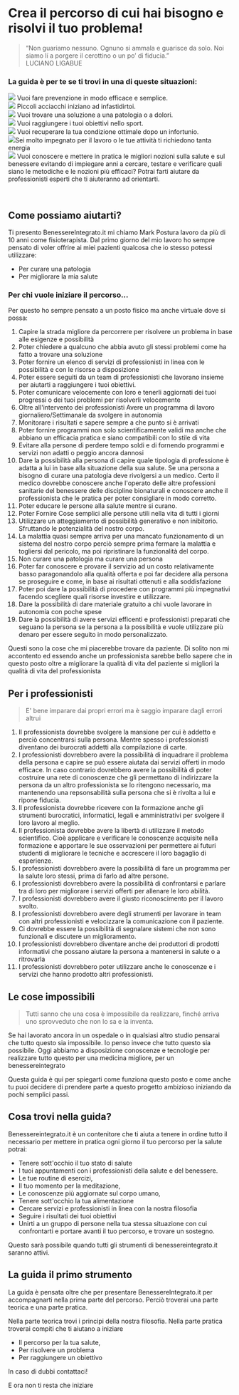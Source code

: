 
#  Crea il percorso di cui hai bisogno e risolvi il tuo problema! 

> “Non guariamo nessuno. Ognuno si ammala e guarisce da solo. Noi siamo lí a porgere il cerottino o un po’ di fiducia.”  
LUCIANO LIGABUE

### La guida è per te se ti trovi in una di queste situazioni:

<img src="/images/emoticons/prevenzione.gif">  Vuoi fare prevenzione in modo efficace e semplice. 
<br>
<img src="/images/emoticons/revisione.gif">  Piccoli acciacchi iniziano ad infastidirtoi.
<br>
<img src="/images/emoticons/malato.gif"> Vuoi trovare una soluzione a una patologia o a dolori.
<br>
<img src="/images/emoticons/obiettivi.gif"> Vuoi raggiungere i tuoi obiettivi nello sport.
<br>
<img src="/images/emoticons/recupero-info.png">  Vuoi recuperare la tua condizione ottimale dopo un infortunio.
<br>
<img src="/images/emoticons/performances.gif">Sei molto impegnato per il lavoro o  le tue attività ti richiedono tanta energia
<br>
<img src="/images/emoticons/graduated.gif"> Vuoi conoscere e mettere in pratica le migliori  nozioni sulla salute e sul benessere evitando di impiegare anni a cercare, testare e verificare quali siano le metodiche e le nozioni più efficaci? Potrai farti aiutare da professionisti esperti che ti aiuteranno ad orientarti.


<br>

##  Come possiamo aiutarti?

Ti presento BenessereIntegrato.it mi chiamo Mark Postura  lavoro da più di 10 anni come fisioterapista. Dal primo giorno del mio lavoro ho sempre pensato di voler offrire ai miei pazienti qualcosa che io stesso potessi  utilizzare:

 - Per curare una patologia 
 - Per migliorare la mia salute

###  Per chi vuole iniziare il percorso...
Per questo ho sempre pensato a un posto fisico ma anche virtuale dove si possa:

 1. Capire la strada migliore da percorrere per risolvere un problema in base alle esigenze e possibilità 
 2. Poter chiedere a qualcuno che abbia avuto gli stessi problemi come ha fatto a trovare una soluzione 
 3. Poter fornire un elenco di servizi di professionisti  in linea con le possibilità e con le risorse a disposizione
 4. Poter essere seguiti da un team di professionisti che lavorano insieme per aiutarti a raggiungere i tuoi obiettivi.
 5. Poter comunicare velocemente con loro e tenerli aggiornati dei tuoi progressi o dei tuoi problemi per risolverli velocemente
 6. Oltre all'intervento dei professionisti Avere un programma di lavoro giornaliero/Settimanale da svolgere in autonomia
 7. Monitorare i risultati e sapere sempre a che punto si è arrivati
 8. Poter fornire programmi non solo scientificamente validi ma anche che abbiano un efficacia pratica e siano compatibili con lo stile di vita
 9. Evitare alla persone di perdere tempo soldi e di fornendo programmi e servizi non adatti o peggio ancora dannosi
 10. Dare la possibilità alla persona di capire quale tipologia di professione è adatta a lui in base alla situazione della sua salute. Se una persona a bisogno di curare una patologia deve rivolgersi a un medico. Certo il medico dovrebbe conoscere anche l'operato delle altre professioni sanitarie del benessere delle discipline bionaturali e conoscere anche il professionista che le pratica per poter consigliare in modo corretto. 
 11. Poter educare le persone alla salute mentre si curano.
 12. Poter Fornire Cose semplici alle persone utili nella vita di tutti i giorni
 13. Utilizzare un atteggiamento di possibilità generativo e non inibitorio. Sfruttando le potenzialità del nostro corpo.
 14. La malattia quasi sempre arriva per una mancato funzionamento di un sistema del nostro corpo perciò sempre prima fermare la malattia e togliersi dal pericolo, ma poi ripristinare la funzionalità del corpo.
 15. Non curare una patologia ma curare una persona
 16. Poter far conoscere e provare il servizio ad un costo relativamente basso paragonandolo alla qualità offerta e poi far decidere alla persona se proseguire e come, in base  ai risultati ottenuti e alla soddisfazione
 17. Poter poi dare la possibilità di procedere con programmi più impegnativi facendo scegliere quali risorse investire e utilizzare. 
 18. Dare la possibilità di dare materiale gratuito a chi vuole lavorare in autonomia con poche spese 
 19. Dare la possibilità di avere servizi efficenti e professionisti preparati che seguano la persona se la persona a la possibilità e vuole utilizzare più denaro per essere seguito in modo personalizzato.
 
 

 Questi sono la cose che mi piacerebbe trovare da paziente. Di solito non mi accontento ed essendo anche un professionista sarebbe bello sapere che in questo posto oltre a migliorare la qualità di vita del paziente si migliori la qualità di vita del professionista
 
## Per i professionisti 
  
> E' bene imparare dai propri errori ma è saggio imparare dagli errori altrui 
 
 1. Il professionista dovrebbe svolgere la mansione per cui è addetto e perciò concentrarsi sulla persona. Mentre spesso i professionisti diventano dei burocrati addetti alla compilazione di carte.
 2. I professionisti dovrebbero avere la possibilità di inquadrare il problema della persona e capire se può essere aiutata dai servizi offerti in modo efficace. In caso contrario dovrebbero avere la possibilità di poter costruire una rete di conoscenze che gli permettano di indirizzare la persona da un altro professionista se lo ritengono necessario, ma mantenendo una repsonsabilità sulla persona che si è rivolta a lui e ripone fiducia.
 3. Il professionista dovrebbe ricevere con la formazione anche gli strumenti burocratici, informatici, legali e amministrativi per svolgere il loro lavoro al meglio. 
 4. Il professionista dovrebbe avere la libertà di utilizzare il metodo scientifico. Cioè applicare e verificare le conoscenze acquisite nella formazione e apportare le sue osservazioni per permettere ai futuri studenti di migliorare le tecniche e accrescere il loro bagaglio di esperienze.
 5. I professionisti dovrebbero avere la possibilità di fare un programma per la salute loro stessi, prima di farlo ad altre persone.
 6. I professionisti dovrebbero avere la possibilità di confrontarsi e parlare tra di loro per migliorare i servizi offerti per allenare le loro abilità.
 7. I professionisti dovrebbero avere il giusto riconoscimento per il lavoro svolto.
 8. I professionisti dovrebbero avere degli strumenti per lavorare in team con altri professionisti e velocizzare la comunicazione con il paziente.
 9. Ci dovrebbe essere la possibilità di segnalare sistemi che non sono funzionali e discutere un miglioramento.
 10. I professionisti dovrebbero diventare anche dei produttori di prodotti informativi che possano aiutare la persona a mantenersi in salute o a ritrovarla
 11. I professionisti dovrebbero poter utilizzare anche le conoscenze e i servizi che hanno prodotto altri professionisti. 

 ## Le cose impossibili
 
 > Tutti sanno che una cosa è impossibile da realizzare, finché arriva uno sprovveduto che non lo sa e la inventa. 
 
Se hai lavorato ancora in un ospedale o in qualsiasi altro studio pensarai che tutto questo sia impossibile.
Io penso invece che tutto questo sia possibile. Oggi abbiamo a disposizione conoscenze e tecnologie per realizzare tutto questo per una medicina migliore, per un benessereintegrato

Questa guida è qui per spiegarti come funziona questo posto e come anche tu puoi decidere di prendere parte a questo progetto ambizioso iniziando da pochi semplici passi.

## Cosa trovi nella guida?

Benessereintegrato.it è un contenitore che ti aiuta a tenere in ordine tutto il necessario per mettere in pratica ogni giorno il tuo percorso per la salute potrai:

 - Tenere sott'occhio il tuo stato di salute
 - I tuoi appuntamenti con i professionisti della salute e del benessere.
 - Le tue routine di esercizi, 
 - Il tuo momento per la meditazione, 
 - Le conoscenze più aggiornate sul corpo umano, 
 - Tenere sott'occhio la tua alimentazione
 - Cercare servizi e professionisti in linea con la nostra filosofia 
 - Seguire i risultati dei tuoi obiettivi
 - Unirti a un gruppo di persone nella tua stessa situazione con cui confrontarti e portare avanti il tuo percorso, e trovare un sostegno.
 
Questo sarà possibile quando tutti gli strumenti di benessereintegrato.it saranno attivi.

## La guida il primo strumento

 La guida è pensata oltre che per presentare BenessereIntegrato.it per accompagnarti nella prima parte del percorso. Perciò troverai una parte teorica e una parte pratica.

Nella parte teorica trovi i principi della nostra filosofia. 
Nella parte pratica troverai compiti che ti aiutano a iniziare 

 - Il percorso per la tua salute,  
 - Per risolvere un problema
 - Per raggiungere un obiettivo

In caso di dubbi contattaci!

E ora non ti resta che iniziare

<!--stackedit_data:
eyJoaXN0b3J5IjpbMTQxMDMzNDI5M119
-->